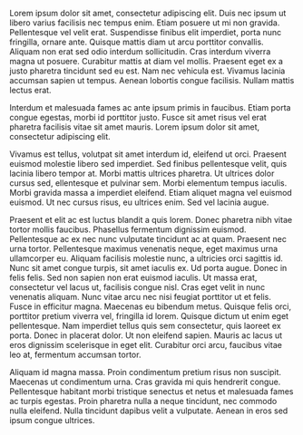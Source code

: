 Lorem ipsum dolor sit amet, consectetur adipiscing elit. Duis nec ipsum ut libero varius facilisis nec tempus enim. Etiam posuere ut mi non gravida. Pellentesque vel velit erat. Suspendisse finibus elit imperdiet, porta nunc fringilla, ornare ante. Quisque mattis diam ut arcu porttitor convallis. Aliquam non erat sed odio interdum sollicitudin. Cras interdum viverra magna ut posuere. Curabitur mattis at diam vel mollis. Praesent eget ex a justo pharetra tincidunt sed eu est. Nam nec vehicula est. Vivamus lacinia accumsan sapien ut tempus. Aenean lobortis congue facilisis. Nullam mattis lectus erat.

Interdum et malesuada fames ac ante ipsum primis in faucibus. Etiam porta congue egestas, morbi id porttitor justo. Fusce sit amet risus vel erat pharetra facilisis vitae sit amet mauris. Lorem ipsum dolor sit amet, consectetur adipiscing elit.

Vivamus est tellus, volutpat sit amet interdum id, eleifend ut orci. Praesent euismod molestie libero sed imperdiet. Sed finibus pellentesque velit, quis lacinia libero tempor at. Morbi mattis ultrices pharetra.  Ut ultrices dolor cursus sed, ellentesque et pulvinar sem. Morbi elementum tempus iaculis. Morbi gravida massa a imperdiet eleifend. Etiam aliquet magna vel euismod euismod. Ut nec cursus risus, eu ultrices enim. Sed vel lacinia augue.

Praesent et elit ac est luctus blandit a quis lorem. Donec pharetra nibh vitae tortor mollis faucibus. Phasellus fermentum dignissim euismod. Pellentesque ac ex nec nunc vulputate tincidunt ac at quam. Praesent nec urna tortor. Pellentesque maximus venenatis neque, eget maximus urna ullamcorper eu. Aliquam facilisis molestie nunc, a ultricies orci sagittis id. Nunc sit amet congue turpis, sit amet iaculis ex. Ud porta augue. Donec in felis felis. Sed non sapien non erat euismod iaculis. Ut massa erat, consectetur vel lacus ut, facilisis congue nisl. Cras eget velit in nunc venenatis aliquam. Nunc vitae arcu nec nisi feugiat porttitor ut et felis. Fusce in efficitur magna. Maecenas eu bibendum metus. Quisque felis orci, porttitor pretium viverra vel, fringilla id lorem. Quisque dictum ut enim eget pellentesque. Nam imperdiet tellus quis sem consectetur, quis laoreet ex porta. Donec in placerat dolor. Ut non eleifend sapien. Mauris ac lacus ut eros dignissim scelerisque in eget elit. Curabitur orci arcu, faucibus vitae leo at, fermentum accumsan tortor.

Aliquam id magna massa. Proin condimentum pretium risus non suscipit. Maecenas ut condimentum urna. Cras gravida mi quis hendrerit congue. Pellentesque habitant morbi tristique senectus et netus et malesuada fames ac turpis egestas. Proin pharetra nulla a neque tincidunt, nec commodo nulla eleifend. Nulla tincidunt dapibus velit a vulputate. Aenean in eros sed ipsum congue ultrices.
